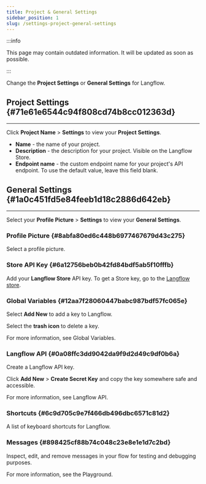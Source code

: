 ```yaml
---
title: Project & General Settings
sidebar_position: 1
slug: /settings-project-general-settings
---
```




:::info

This page may contain outdated information. It will be updated as soon as possible.

:::




Change the **Project Settings** or **General Settings** for Langflow.


## Project Settings {#71e61e6544c94f808cd74b8cc012363d}


---


Click **Project Name** &gt; **Settings** to view your **Project Settings**.

- **Name** - the name of your project.
- **Description** - the description for your project.
Visible on the Langflow Store.
- **Endpoint name** - the custom endpoint name for your project's API endpoint.
To use the default value, leave this field blank.

## General Settings {#1a0c451fd5e84feeb1d18c2886d642eb}


---


Select your **Profile Picture** &gt; **Settings** to view your **General Settings**.


### Profile Picture {#8abfa80ed6c448b6977467679d43c275}


Select a profile picture.


### Store API Key {#6a12756beb0b42fd84bdf5ab5f10fffb}


Add your **Langflow Store** API key. To get a Store key, go to the [Langflow store](https://www.langflow.store/).


### Global Variables {#12aa7f28060447babc987bdf57fc065e}


Select **Add New** to add a key to Langflow.


Select the **trash icon** to delete a key.


For more information, see Global Variables.


### Langflow API {#0a08ffc3dd9042da9f9d2d49c9df0b6a}


Create a Langflow API key.


Click **Add New** &gt; **Create Secret Key** and copy the key somewhere safe and accessible.


For more information, see Langflow API.


### Shortcuts {#6c9d705c9e7f466db496dbc6571c81d2}


A list of keyboard shortcuts for Langflow.


### Messages {#898425cf88b74c048c23e8e1e1d7c2bd}


Inspect, edit, and remove messages in your flow for testing and debugging purposes.


For more information, see the Playground.

